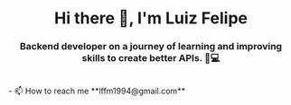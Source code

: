 <h1 align="center">Hi there 👋, I'm Luiz Felipe</h1>
<h3 align="center">Backend developer on a journey of learning and improving skills to create better APIs. 👨💻</h3>
<br>
- 📫 How to reach me **lffm1994@gmail.com**
